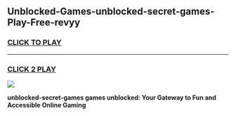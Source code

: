 
## Unblocked-Games-unblocked-secret-games-Play-Free-revyy
<h3>
<a href="https://premium76.site?title=unblocked-secret-games&ref=24M">CLICK TO PLAY</a></h3>
<hr>

<h3>
<a href="https://premium76.site?title=unblocked-secret-games&ref=24M">CLICK 2 PLAY</a>
  
</h3>

<a href="https://premium76.site?title=unblocked-secret-games&ref=24M"><img src="https://clearcache.store/games.png"></a>


**unblocked-secret-games games unblocked: Your Gateway to Fun and Accessible Online Gaming**
